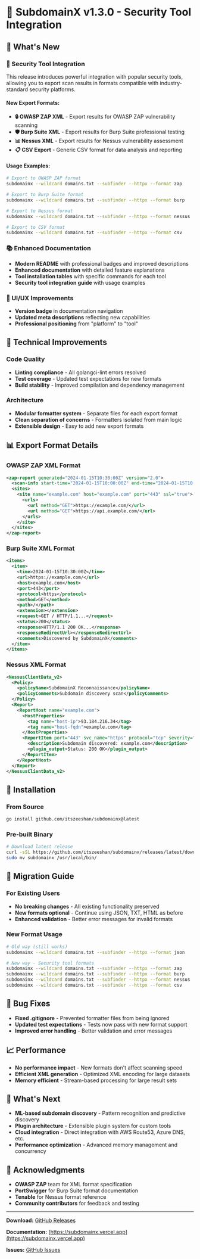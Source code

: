 # 🚀 SubdomainX v1.3.0 - Security Tool Integration

## 🎉 What's New

### 🔧 Security Tool Integration

This release introduces powerful integration with popular security tools, allowing you to export scan results in formats compatible with industry-standard security platforms.

#### **New Export Formats:**

- **🔒 OWASP ZAP XML** - Export results for OWASP ZAP vulnerability scanning
- **🛡️ Burp Suite XML** - Export results for Burp Suite professional testing
- **📊 Nessus XML** - Export results for Nessus vulnerability assessment
- **📋 CSV Export** - Generic CSV format for data analysis and reporting

#### **Usage Examples:**

```bash
# Export to OWASP ZAP format
subdomainx --wildcard domains.txt --subfinder --httpx --format zap

# Export to Burp Suite format
subdomainx --wildcard domains.txt --subfinder --httpx --format burp

# Export to Nessus format
subdomainx --wildcard domains.txt --subfinder --httpx --format nessus

# Export to CSV format
subdomainx --wildcard domains.txt --subfinder --httpx --format csv
```

### 📚 Enhanced Documentation

- **Modern README** with professional badges and improved descriptions
- **Enhanced documentation** with detailed feature explanations
- **Tool installation tables** with specific commands for each tool
- **Security tool integration guide** with usage examples

### 🎨 UI/UX Improvements

- **Version badge** in documentation navigation
- **Updated meta descriptions** reflecting new capabilities
- **Professional positioning** from "platform" to "tool"

## 🔧 Technical Improvements

### Code Quality

- **Linting compliance** - All golangci-lint errors resolved
- **Test coverage** - Updated test expectations for new formats
- **Build stability** - Improved compilation and dependency management

### Architecture

- **Modular formatter system** - Separate files for each export format
- **Clean separation of concerns** - Formatters isolated from main logic
- **Extensible design** - Easy to add new export formats

## 📊 Export Format Details

### OWASP ZAP XML Format

```xml
<zap-report generated="2024-01-15T10:30:00Z" version="2.0">
  <scan-info start-time="2024-01-15T10:00:00Z" end-time="2024-01-15T10:30:00Z" scan-type="SubdomainX Reconnaissance" target-url="Multiple targets"/>
  <sites>
    <site name="example.com" host="example.com" port="443" ssl="true">
      <urls>
        <url method="GET">https://example.com/</url>
        <url method="GET">https://api.example.com/</url>
      </urls>
    </site>
  </sites>
</zap-report>
```

### Burp Suite XML Format

```xml
<items>
  <item>
    <time>2024-01-15T10:30:00Z</time>
    <url>https://example.com/</url>
    <host>example.com</host>
    <port>443</port>
    <protocol>https</protocol>
    <method>GET</method>
    <path>/</path>
    <extension></extension>
    <request>GET / HTTP/1.1...</request>
    <status>200</status>
    <response>HTTP/1.1 200 OK...</response>
    <responseRedirectUrl></responseRedirectUrl>
    <comments>Discovered by SubdomainX</comments>
  </item>
</items>
```

### Nessus XML Format

```xml
<NessusClientData_v2>
  <Policy>
    <policyName>SubdomainX Reconnaissance</policyName>
    <policyComments>Subdomain discovery scan</policyComments>
  </Policy>
  <Report>
    <ReportHost name="example.com">
      <HostProperties>
        <tag name="host-ip">93.184.216.34</tag>
        <tag name="host-fqdn">example.com</tag>
      </HostProperties>
      <ReportItem port="443" svc_name="https" protocol="tcp" severity="info" pluginID="10001" pluginName="Subdomain Discovery" pluginFamily="Discovery">
        <description>Subdomain discovered: example.com</description>
        <plugin_output>Status: 200 OK</plugin_output>
      </ReportItem>
    </ReportHost>
  </Report>
</NessusClientData_v2>
```

## 🚀 Installation

### From Source

```bash
go install github.com/itszeeshan/subdomainx@latest
```

### Pre-built Binary

```bash
# Download latest release
curl -sSL https://github.com/itszeeshan/subdomainx/releases/latest/download/subdomainx_$(uname -s)_$(uname -m).tar.gz | tar -xz
sudo mv subdomainx /usr/local/bin/
```

## 🔄 Migration Guide

### For Existing Users

- **No breaking changes** - All existing functionality preserved
- **New formats optional** - Continue using JSON, TXT, HTML as before
- **Enhanced validation** - Better error messages for invalid formats

### New Format Usage

```bash
# Old way (still works)
subdomainx --wildcard domains.txt --subfinder --httpx --format json

# New way - Security tool formats
subdomainx --wildcard domains.txt --subfinder --httpx --format zap
subdomainx --wildcard domains.txt --subfinder --httpx --format burp
subdomainx --wildcard domains.txt --subfinder --httpx --format nessus
subdomainx --wildcard domains.txt --subfinder --httpx --format csv
```

## 🐛 Bug Fixes

- **Fixed .gitignore** - Prevented formatter files from being ignored
- **Updated test expectations** - Tests now pass with new format support
- **Improved error handling** - Better validation and error messages

## 📈 Performance

- **No performance impact** - New formats don't affect scanning speed
- **Efficient XML generation** - Optimized XML encoding for large datasets
- **Memory efficient** - Stream-based processing for large result sets

## 🔮 What's Next

- **ML-based subdomain discovery** - Pattern recognition and predictive discovery
- **Plugin architecture** - Extensible plugin system for custom tools
- **Cloud integration** - Direct integration with AWS Route53, Azure DNS, etc.
- **Performance optimization** - Advanced memory management and concurrency

## 🙏 Acknowledgments

- **OWASP ZAP** team for XML format specification
- **PortSwigger** for Burp Suite format documentation
- **Tenable** for Nessus format reference
- **Community contributors** for feedback and testing

---

**Download:** [GitHub Releases](https://github.com/itszeeshan/subdomainx/releases/tag/v1.3.0)

**Documentation:** [https://subdomainx.vercel.app](https://subdomainx.vercel.app)

**Issues:** [GitHub Issues](https://github.com/itszeeshan/subdomainx/issues)
